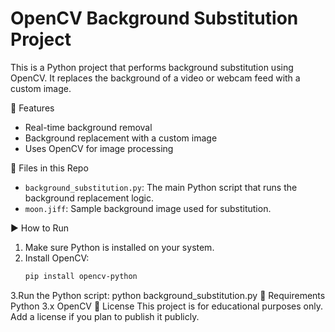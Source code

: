 # OpenCV Background Substitution Project

This is a Python project that performs background substitution using OpenCV. It replaces the background of a video or webcam feed with a custom image.

 🔧 Features
- Real-time background removal
- Background replacement with a custom image
- Uses OpenCV for image processing

 📁 Files in this Repo
- `background_substitution.py`: The main Python script that runs the background replacement logic.
- `moon.jiff`: Sample background image used for substitution.

 ▶️ How to Run

1. Make sure Python is installed on your system.
2. Install OpenCV:
   ```bash
   pip install opencv-python
3.Run the Python script:
python background_substitution.py
🧠 Requirements
Python 3.x
OpenCV
📜 License
This project is for educational purposes only. Add a license if you plan to publish it publicly.

